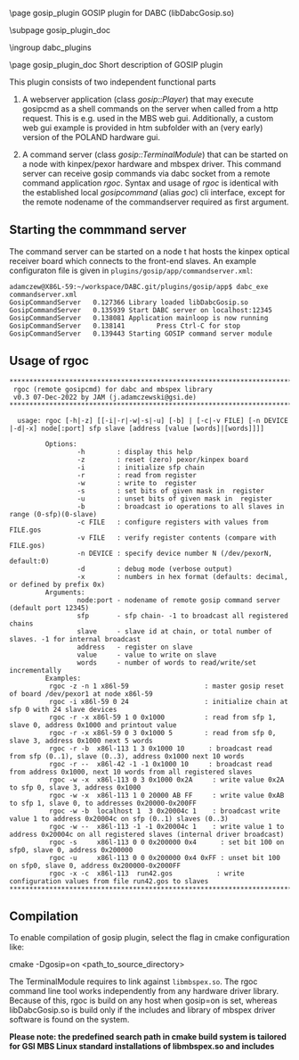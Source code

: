 \page gosip_plugin GOSIP plugin for DABC (libDabcGosip.so)

\subpage gosip_plugin_doc

\ingroup dabc_plugins


\page gosip_plugin_doc Short description of GOSIP plugin

This plugin consists of two independent functional parts
1. A webserver application (class *gosip::Player*) that may execute gosipcmd as a shell commands on the server
when called from a http request. This is e.g. used in the MBS web gui. Additionally, a custom web gui example is provided in htm subfolder
with an (very early) version of the POLAND hardware gui.

2. A command server (class *gosip::TerminalModule*) that can be started on a node with kinpex/pexor hardware and mbspex driver. This command
server can receive gosip commands via dabc socket from a remote command application *rgoc*. Syntax and usage of *rgoc* is identical with the
established local *gosipcommand* (alias *goc*) cli interface, except for the remote nodename of the commandserver required as first argument.

## Starting the commmand server
The command server can be started on a node t
hat hosts the kinpex optical receiver board which connects to the front-end slaves.
An example configuraton file is given in `plugins/gosip/app/commandserver.xml`:

~~~~~~~~~~~~~
adamczew@X86L-59:~/workspace/DABC.git/plugins/gosip/app$ dabc_exe commandserver.xml
GosipCommandServer   0.127366 Library loaded libDabcGosip.so
GosipCommandServer   0.135939 Start DABC server on localhost:12345
GosipCommandServer   0.138081 Application mainloop is now running
GosipCommandServer   0.138141        Press Ctrl-C for stop
GosipCommandServer   0.139443 Starting GOSIP command server module
~~~~~~~~~~~~~



## Usage of rgoc


```
***************************************************************************
 rgoc (remote gosipcmd) for dabc and mbspex library
 v0.3 07-Dec-2022 by JAM (j.adamczewski@gsi.de)
***************************************************************************

  usage: rgoc [-h|-z] [[-i|-r|-w|-s|-u] [-b] | [-c|-v FILE] [-n DEVICE |-d|-x] node[:port] sfp slave [address [value [words]|[words]]]]

         Options:
                 -h        : display this help
                 -z        : reset (zero) pexor/kinpex board
                 -i        : initialize sfp chain
                 -r        : read from register
                 -w        : write to  register
                 -s        : set bits of given mask in  register
                 -u        : unset bits of given mask in  register
                 -b        : broadcast io operations to all slaves in range (0-sfp)(0-slave)
                 -c FILE   : configure registers with values from FILE.gos
                 -v FILE   : verify register contents (compare with FILE.gos)
                 -n DEVICE : specify device number N (/dev/pexorN, default:0)
                 -d        : debug mode (verbose output)
                 -x        : numbers in hex format (defaults: decimal, or defined by prefix 0x)
         Arguments:
                 node:port - nodename of remote gosip command server (default port 12345)
                 sfp       - sfp chain- -1 to broadcast all registered chains
                 slave     - slave id at chain, or total number of slaves. -1 for internal broadcast
                 address   - register on slave
                 value     - value to write on slave
                 words     - number of words to read/write/set incrementally
         Examples:
          rgoc -z -n 1 x86l-59                   : master gosip reset of board /dev/pexor1 at node x86l-59
          rgoc -i x86l-59 0 24                   : initialize chain at sfp 0 with 24 slave devices
          rgoc -r -x x86l-59 1 0 0x1000          : read from sfp 1, slave 0, address 0x1000 and printout value
          rgoc -r -x x86l-59 0 3 0x1000 5        : read from sfp 0, slave 3, address 0x1000 next 5 words
          rgoc -r -b  x86l-113 1 3 0x1000 10      : broadcast read from sfp (0..1), slave (0..3), address 0x1000 next 10 words
          rgoc -r --  x86l-42 -1 -1 0x1000 10     : broadcast read from address 0x1000, next 10 words from all registered slaves
          rgoc -w -x  x86l-113 0 3 0x1000 0x2A     : write value 0x2A to sfp 0, slave 3, address 0x1000
          rgoc -w -x  x86l-113 1 0 20000 AB FF     : write value 0xAB to sfp 1, slave 0, to addresses 0x20000-0x200FF
          rgoc -w -b  localhost 1  3 0x20004c 1    : broadcast write value 1 to address 0x20004c on sfp (0..1) slaves (0..3)
          rgoc -w --  x86l-113 -1 -1 0x20004c 1    : write value 1 to address 0x20004c on all registered slaves (internal driver broadcast)
          rgoc -s     x86l-113 0 0 0x200000 0x4      : set bit 100 on sfp0, slave 0, address 0x200000
          rgoc -u     x86l-113 0 0 0x200000 0x4 0xFF : unset bit 100 on sfp0, slave 0, address 0x200000-0x2000FF
          rgoc -x -c  x86l-113  run42.gos           : write configuration values from file run42.gos to slaves
*****************************************************************************
```

## Compilation
To enable compilation of gosip plugin, select the flag in cmake configuration like:

   cmake -Dgosip=on  <path_to_source_directory>

The TerminalModule requires to link against
`libmbspex.so`. The rgoc command line tool works independently from any hardware driver library.
Because of this, rgoc is build on any host when gosip=on is set, whereas libDabcGosip.so is build only
if the includes and library of mbspex driver software is found on the system.

**Please note: the predefined search path in cmake build system is tailored for GSI MBS Linux standard installations
of libmbspex.so and includes**

